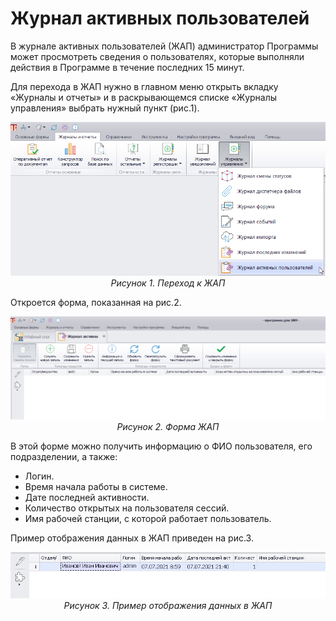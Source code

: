 # Журнал активных пользователей

В журнале активных пользователей (ЖАП) администратор Программы может просмотреть сведения о пользователях, которые выполняли действия в Программе в течение последних 15 минут.

Для перехода в ЖАП нужно в главном меню открыть вкладку «Журналы и отчеты» и в раскрывающемся списке «Журналы управления» выбрать нужный пункт (рис.1).

<p align="center">
<img src="images/15_journal_21.png"><br>
<i>Рисунок 1. Переход к ЖАП</i>
</p>

Откроется форма, показанная на рис.2.

<p align="center">
<img src="images/15_journal_22.png"><br>
<i>Рисунок 2. Форма ЖАП</i>
</p>
 
В этой форме можно получить информацию о ФИО пользователя, его подразделении, а также:

- Логин.
- Время начала работы в системе.
- Дате последней активности.
- Количество открытых на пользователя сессий.
- Имя рабочей станции, с которой работает пользователь.
  
Пример отображения данных в ЖАП приведен на рис.3.

<p align="center">
<img src="images/15_journal_23.png"><br>
<i>Рисунок 3. Пример отображения данных в ЖАП</i>
</p>